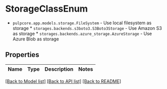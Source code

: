 # StorageClassEnum

* `pulpcore.app.models.storage.FileSystem` - Use local filesystem as storage * `storages.backends.s3boto3.S3Boto3Storage` - Use Amazon S3 as storage * `storages.backends.azure_storage.AzureStorage` - Use Azure Blob as storage
## Properties
Name | Type | Description | Notes
------------ | ------------- | ------------- | -------------

[[Back to Model list]](../README.md#documentation-for-models) [[Back to API list]](../README.md#documentation-for-api-endpoints) [[Back to README]](../README.md)


